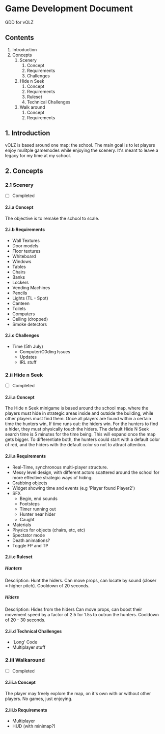 # Game Development Document
GDD for vOLZ
## Contents
1. Introduction
1. Concepts
	1. Scenery
		1. Concept
		1. Requirements
		1. Challenges
	1. Hide n Seek
		1. Concept
		1. Requirements
		1. Ruleset
		1. Technical Challenges
	1. Walk around
		1. Concept
		1. Requirements

## 1. Introduction
vOLZ is based around one map: the school. The main goal is to let players enjoy mulitple gamemodes while enjoying the scenery. It's meant to leave a legacy for my time at my school.

## 2. Concepts
### 2.1 Scenery
- [ ] Completed
#### 2.i.a Concept
The objective is to remake the school to scale. 

#### 2.i.b Requirements
* Wall Textures
* Door models
* Floor textures
* Whiteboard
* Windows
* Tables
* Chairs
* Banks
* Lockers
* Vending Machines
* Pencils
* Lights (TL - Spot)
* Canteen
* Toilets
* Computers
* Ceiling (dropped)
* Smoke detectors

#### 2.i.c Challenges
* Time (5th July)
	* Computer/C0ding Issues
	* Updates
	* IRL stuff

### 2.ii Hide n Seek
- [ ] Completed
#### 2.ii.a Concept
The Hide n Seek minigame is based around the school map, where the players must hide in strategic areas inside and outside the building, while other players must find them. Once all players are found within a certain time the hunters win, If time runs out: the hiders win. For the hunters to find a hider, they must physically touch the hiders. The default Hide N Seek search time is 5 minutes for the time being. This will expand once the map gets bigger. To differentiate both, the hunters could start with a default color of red, and the hiders with the default color so not to attract attention.
#### 2.ii.a Requirements
* Real-Time, synchronous multi-player structure.
* Messy level design, with different actors scattered around the school for more effective strategic ways of hiding.
* Grabbing objects
* Widget showing time and events (e.g 'Player found Player2')
* SFX
	* Begin, end sounds
	* Footsteps
	* Timer running out
	* Hunter near hider
	* Caught
* Materials
* Physics for objects (chairs, etc, etc)
* Spectator mode
* Death animations?
* Toggle FP and TP
#### 2.ii.c Ruleset
##### Hunters
Description: Hunt the hiders.
Can move props, can locate by sound (closer = higher pitch). Cooldown of 20 seconds.

##### Hiders
Description: Hides from the hiders
Can move props, can boost their movement speed by a factor of 2.5 for 1.5s to outrun the hunters. Cooldown of 20 - 30 seconds.

#### 2.ii.d Technical Challenges
* 'Long' Code
* Multiplayer stuff

### 2.iii Walkaround
- [ ] Completed
#### 2.iii.a Concept
The player may freely explore the map, on it's own with or without other players. No games, just enjoying.
#### 2.iii.b Requirements
* Multiplayer
* HUD (with minimap?)
